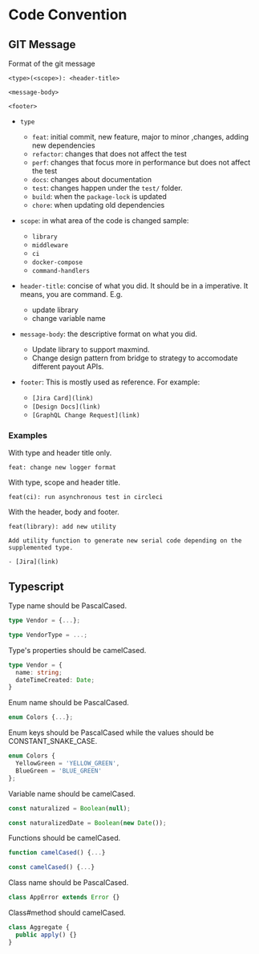 # Code Convention

## GIT Message

Format of the git message

```
<type>(<scope>): <header-title>

<message-body>

<footer>
```

- `type`
    - `feat`: initial commit, new feature, major to minor ,changes, adding new dependencies
    - `refactor`: changes that does not affect the test
    - `perf`: changes that focus more in performance but does not affect the test 
    - `docs`: changes about documentation
    - `test`: changes happen under the `test/` folder.
    - `build`: when the `package-lock` is updated
    - `chore`: when updating old dependencies
- `scope`: in what area of the code is changed sample:
    - `library`
    - `middleware`
    - `ci`
    - `docker-compose`
    - `command-handlers`
- `header-title`: concise of what you did. It should be in a imperative. It means, you are command. E.g.
    - update library
    - change variable name
- `message-body`: the descriptive format on what you did.
    - Update library to support maxmind.
    - Change design pattern from bridge to strategy to accomodate different payout APIs.

- `footer`: This is mostly used as reference. For example:
    - `[Jira Card](link)`
    - `[Design Docs](link)`
    - `[GraphQL Change Request](link)`

### Examples
With type and header title only.

```git
feat: change new logger format
```

With type, scope and header title.
```
feat(ci): run asynchronous test in circleci
```


With the header, body and footer.
```git
feat(library): add new utility

Add utility function to generate new serial code depending on the supplemented type.

- [Jira](link)
```

## Typescript

Type name should be PascalCased.
```ts
type Vendor = {...};

type VendorType = ...;
```

Type's properties should be camelCased.
```ts
type Vendor = {
  name: string;
  dateTimeCreated: Date;
}
```

Enum name should be PascalCased.
```ts
enum Colors {...};
```

Enum keys should be PascalCased while the values should be CONSTANT_SNAKE_CASE.
```ts
enum Colors {
  YellowGreen = 'YELLOW_GREEN',
  BlueGreen = 'BLUE_GREEN'
};
```

Variable name should be camelCased.
```ts
const naturalized = Boolean(null);

const naturalizedDate = Boolean(new Date());
```

Functions should be camelCased.
```ts
function camelCased() {...}

const camelCased() {...}
```

Class name should be PascalCased.
```ts
class AppError extends Error {}
```

Class#method should camelCased.
```ts
class Aggregate {
  public apply() {}
}
```